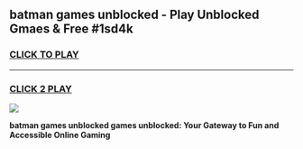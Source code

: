 
## batman games unblocked - Play Unblocked Gmaes & Free #1sd4k
<h3>
<a href="https://news.freeplayer.one?title=batman_games_unblocked&ref=24F">CLICK TO PLAY</a></h3>
<hr>

<h3>
<a href="https://news.freeplayer.one?title=batman_games_unblocked&ref=24F">CLICK 2 PLAY</a>
  
</h3>

<a href="https://news.freeplayer.one?title=batman_games_unblocked&ref=24F/"><img src="https://clearcache.store/games.png"></a>


**batman games unblocked games unblocked: Your Gateway to Fun and Accessible Online Gaming**
